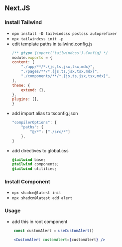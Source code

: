 ## Next.JS
### Install Tailwind
- `npm install -D tailwindcss postcss autoprefixer`
- `npx tailwindcss init -p`
- edit template paths in tailwind.config.js
    ```js
    /** @type {import('tailwindcss').Config} */
    module.exports = {
    content: [
        "./app/**/*.{js,ts,jsx,tsx,mdx}",
        "./pages/**/*.{js,ts,jsx,tsx,mdx}",
        "./components/**/*.{js,ts,jsx,tsx,mdx}",
    ],
    theme: {
        extend: {},
    },
    plugins: [],
    }
    ```
- add import alias to tsconfig.json
    ```js
    "compilerOptions": {
        "paths": {
            "@/*": ["./src/*"]
        },
    }
    ```
- add directives to global.css
    ```css
    @tailwind base;
    @tailwind components;
    @tailwind utilities;
    ```

### Install Component
- `npx shadcn@latest init`
- `npx shadcn@latest add alert`

### Usage
- add this in root component
```js
    const customAlert = useCustomAlert()
```

```jsx
    <CustomAlert customAlert={customAlert} />
```